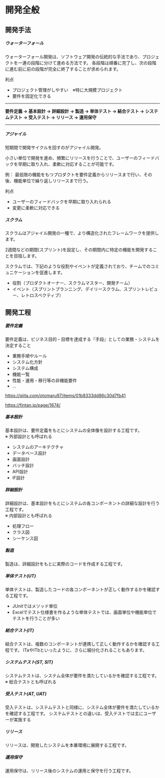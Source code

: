 # 開発全般

## 開発手法

##### ウォーターフォール
ウォーターフォール開発は、ソフトウェア開発の伝統的な手法であり、プロジェクトを一連の段階に分けて進める方法です。
各段階は順番に完了し、次の段階に進む前に前の段階が完全に終了することが求められます。

利点
- プロジェクト管理がしやすい　※特に大規模プロジェクト
- 要件を固定化できる

-----
**要件定義 -> 基本設計 -> 詳細設計 -> 製造 -> 単体テスト -> 結合テスト -> システムテスト -> 受入テスト -> リリース -> 運用保守**

-----

##### アジャイル
短期間で開発サイクルを回すのがアジャイル開発。

小さい単位で開発を進め、頻繁にリリースを行うことで、ユーザーのフィードバックを早期に取り入れ、柔軟に対応することが可能です。

例：
最低限の機能をもつプロダクトを要件定義からリリースまで行い、その後、機能単位で繰り返しリリースまで行う。

利点
- ユーザーのフィードバックを早期に取り入れられる
- 変更に柔軟に対応できる


##### スクラム
スクラムはアジャイル開発の一種で、より構造化されたフレームワークを提供します。

2週間などの期間(スプリント)を設定し、その期間内に特定の機能を開発することを目指します。

スクラムでは、下記のような役割やイベントが定義されており、チームでのコミュニケーションを促進します。
- 役割（プロダクトオーナー、スクラムマスター、開発チーム）
- イベント（スプリントプランニング、デイリースクラム、スプリントレビュー、レトロスペクティブ）

## 開発工程

##### 要件定義
要件定義は、ビジネス目的・目標を達成する『手段』としての業務・システムを決定すること

- 業務手順やルール
- システム化方針
- システム構成
- 機能一覧
- 性能・運用・移行等の非機能要件
- ...

https://qiita.com/otomaru97/items/01b8333dd86c30d7fb41

https://fintan.jp/page/1674/

##### 基本設計
基本設計は、要件定義をもとにシステムの全体像を設計する工程です。  
※ 外部設計とも呼ばれる


- システムのアーキテクチャ
- データベース設計
- 画面設計
- バッチ設計
- API設計
- IF設計


##### 詳細設計
詳細設計は、基本設計をもとにシステムの各コンポーネントの詳細な設計を行う工程です。  
※ 内部設計とも呼ばれる

- 処理フロー
- クラス図
- シーケンス図

##### 製造
製造は、詳細設計をもとに実際のコードを作成する工程です。

##### 単体テスト(UT)
単体テストは、製造したコードの各コンポーネントが正しく動作するかを確認する工程です。

- JUnitではメソッド単位
- Excelでテスト仕様書を作るような単体テストでは、画面単位や機能単位でテストを行うことが多い


##### 結合テスト(IT)
結合テストは、複数のコンポーネントが連携して正しく動作するかを確認する工程です。
ITaやITbといったように、さらに細分化されることもあります。


##### システムテスト(ST, SIT)
システムテストは、システム全体が要件を満たしているかを確認する工程です。
※ 総合テストとも呼ばれる


##### 受入テスト(AT, UAT)
受入テストは、システムテストと同様に、システム全体が要件を満たしているかを確認する工程です。
システムテストとの違いは、受入テストでは主にユーザーが実施する


##### リリース
リリースは、開発したシステムを本番環境に展開する工程です。


##### 運用保守
運用保守は、リリース後のシステムの運用と保守を行う工程です。
